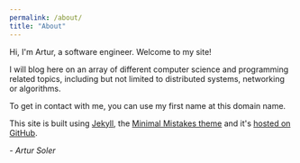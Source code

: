 ```yaml
---
permalink: /about/
title: "About"
---
```


Hi, I'm Artur, a software engineer. Welcome to my site!

I will blog here on an array of different computer science and programming related topics, including but not limited to distributed systems, networking or algorithms.

To get in contact with me, you can use my first name at this domain name.

This site is built using [Jekyll](https://jekyllrb.com/), the [Minimal Mistakes theme](https://mmistakes.github.io/minimal-mistakes/) and it's [hosted on GitHub](https://github.com/artursoler/artursoler.github.io).

*- Artur Soler*
